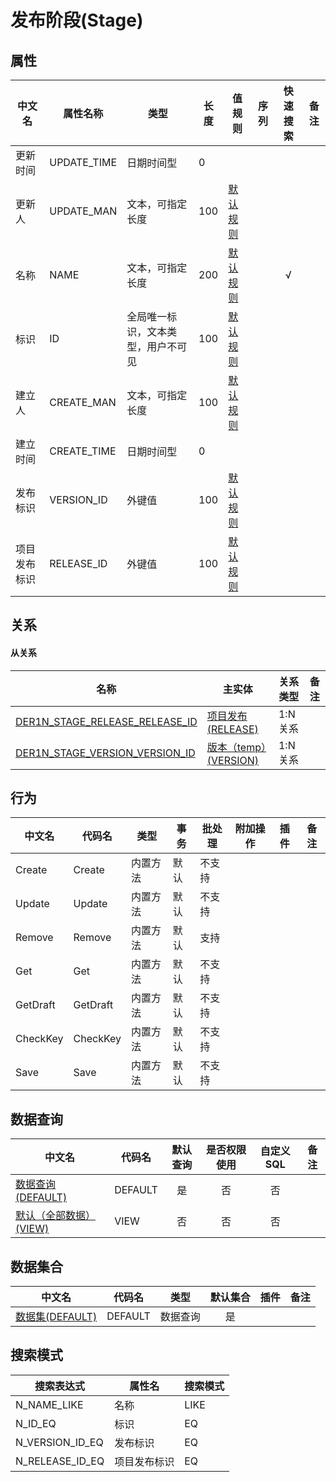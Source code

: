# 发布阶段(Stage)  <!-- {docsify-ignore-all} -->



## 属性
|    中文名 | 属性名称           | 类型     | 长度     |值规则   |  序列     | 快速搜索     |  备注  |
| --------   |------------| -----  | -----  | ----- | -----  | :---:   |  -------- |
|更新时间|UPDATE_TIME|日期时间型|0|||||
|更新人|UPDATE_MAN|文本，可指定长度|100|[默认规则](module/ProjMgmt/Stage/value_rule/Update_man#default)||||
|名称|NAME|文本，可指定长度|200|[默认规则](module/ProjMgmt/Stage/value_rule/Name#default)||√||
|标识|ID|全局唯一标识，文本类型，用户不可见|100|[默认规则](module/ProjMgmt/Stage/value_rule/Id#default)||||
|建立人|CREATE_MAN|文本，可指定长度|100|[默认规则](module/ProjMgmt/Stage/value_rule/Create_man#default)||||
|建立时间|CREATE_TIME|日期时间型|0|||||
|发布标识|VERSION_ID|外键值|100|[默认规则](module/ProjMgmt/Stage/value_rule/Version_id#default)||||
|项目发布标识|RELEASE_ID|外键值|100|[默认规则](module/ProjMgmt/Stage/value_rule/Release_id#default)||||


## 关系
<!-- tabs:start -->


#### **从关系**
|  名称   | 主实体   | 关系类型   |    备注  |
| -------- |---------- |-----------|----- |
|[DER1N_STAGE_RELEASE_RELEASE_ID](der/DER1N_STAGE_RELEASE_RELEASE_ID)|[项目发布(RELEASE)](module/ProjMgmt/Release)|1:N关系||
|[DER1N_STAGE_VERSION_VERSION_ID](der/DER1N_STAGE_VERSION_VERSION_ID)|[版本（temp）(VERSION)](module/ProjMgmt/Version)|1:N关系||
<!-- tabs:end -->

## 行为
| 中文名    | 代码名    | 类型    | 事务   | 批处理   | 附加操作  | 插件    |  备注  |
| -------- |---------- |----------- |------------|----------|---------| ----- | ----- |
|Create|Create|内置方法|默认|不支持||||
|Update|Update|内置方法|默认|不支持||||
|Remove|Remove|内置方法|默认|支持||||
|Get|Get|内置方法|默认|不支持||||
|GetDraft|GetDraft|内置方法|默认|不支持||||
|CheckKey|CheckKey|内置方法|默认|不支持||||
|Save|Save|内置方法|默认|不支持||||




## 数据查询
| 中文名    | 代码名    | 默认查询 | 是否权限使用 | 自定义SQL |  备注|
| --------  | --------   | :---:  | :---:  | :---:  |----- |
|[数据查询(DEFAULT)](module/ProjMgmt/Stage/query/Default)|DEFAULT|是|否 |否 ||
|[默认（全部数据）(VIEW)](module/ProjMgmt/Stage/query/View)|VIEW|否|否 |否 ||


## 数据集合
| 中文名  | 代码名  | 类型 | 默认集合 |   插件|   备注|
| --------  | --------   | --------   | :---:   | ----- |----- |
|[数据集(DEFAULT)](module/ProjMgmt/Stage/dataset/Default)|DEFAULT|数据查询|是|||




## 搜索模式
|   搜索表达式   |    属性名    |    搜索模式        |
| -------- |------------|------------|
|N_NAME_LIKE|名称|LIKE|
|N_ID_EQ|标识|EQ|
|N_VERSION_ID_EQ|发布标识|EQ|
|N_RELEASE_ID_EQ|项目发布标识|EQ|




